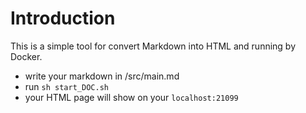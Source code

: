 # Introduction
 This is a simple tool for convert Markdown into HTML and running by Docker.

 * write your markdown in /src/main.md
 * run `sh start_DOC.sh`
 * your HTML page will show on your `localhost:21099`